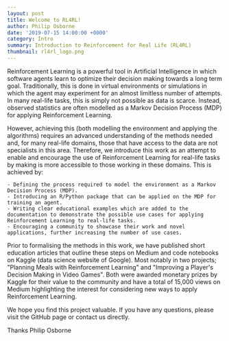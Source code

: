 ```yaml
---
layout: post
title: Welcome to RL4RL!
author: Philip Osborne
date: '2019-07-15 14:00:00 +0000'
category: Intro
summary: Introduction to Reinforcement for Real Life (RL4RL)
thumbnail: rl4rl_logo.png
---
```


Reinforcement Learning is a powerful tool in Artificial Intelligence in which software agents learn to optimize their decision making towards a long term goal. Traditionally, this is done in virtual environments or simulations in which the agent may experiment for an almost limitless number of attempts. In many real-life tasks, this is simply not possible as data is scarce. Instead, observed statistics are often modelled as a Markov Decision Process (MDP) for applying Reinforcement Learning.
 
 However, achieving this (both modelling the environment and applying the algorithms) requires an advanced understanding of the methods needed and, for many real-life domains, those that have access to the data are not specialists in this area. Therefore, we introduce this work as an attempt to enable and encourage the use of Reinforcement Learning for real-life tasks by making is more accessible to those working in these domains. This is achieved by:
 
    - Defining the process required to model the environment as a Markov Decision Process (MDP).
    - Introducing an R/Python package that can be applied on the MDP for training an agent.
    - Writing clear educational examples which are added to the documentation to demonstrate the possible use cases for applying Reinforcement Learning to real-life tasks.
    - Encouraging a community to showcase their work and novel applications, further increasing the number of use cases. 
    
Prior to formalising the methods in this work, we have published short education articles that outline these steps on Medium and code notebooks on Kaggle (data science website of Google). Most notably in two projects; "Planning Meals with Reinforcement Learning" and "Improving a Player's Decision Making in Video Games". Both were awarded monetary prizes by Kaggle for their value to the community and have a total of 15,000 views on Medium highlighting the interest for considering new ways to apply Reinforcement Learning. 

We hope you find this project valuable. If you have any questions, please visit the GitHub page or contact us directly.

Thanks
Philip Osborne
